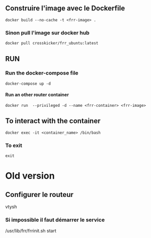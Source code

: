 ## Construire l'image avec le Dockerfile
``` docker build --no-cache -t <frr-image> . ```


### Sinon pull l'image sur docker hub
``` docker pull crosskicker/frr_ubuntu:latest ```

## RUN
### Run the docker-compose file
``` docker-compose up -d ```

#### Run an other router container
``` docker run  --privileged -d --name <frr-container> <frr-image> ```


## To interact with the container
``` docker exec -it <container_name> /bin/bash ``` 
### To exit 
```exit ```








# Old version

## Configurer le routeur
vtysh
### Si impossible il faut démarrer le service
/usr/lib/frr/frrinit.sh start

